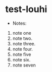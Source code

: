 # test-louhi

- Notes:
1. note one
2. note two.
3. note three.
4. note four.
5. note five
6. note six.
7. note seven
